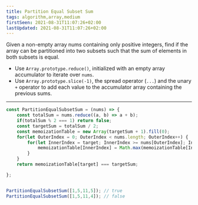 ```yaml
---
title: Partition Equal Subset Sum
tags: algorithm,array,medium
firstSeen: 2021-08-31T11:07:26+02:00
lastUpdated: 2021-08-31T11:07:26+02:00
---
```


Given a non-empty array nums containing only positive integers, find if the array can be partitioned into two subsets such that the sum of elements in both subsets is equal.

- Use `Array.prototype.reduce()`, initialized with an empty array accumulator to iterate over `nums`.
- Use `Array.prototype.slice(-1)`, the spread operator (`...`) and the unary `+` operator to add each value to the accumulator array containing the previous sums.

---


```js
const PartitionEqualSubsetSum = (nums) => {
    const totalSum = nums.reduce((a, b) => a + b);
    if(totalSum % 2 === 1) return false;
    const targetSum = totalSum / 2;
    const memoizationTable = new Array(targetSum + 1).fill(0);
    for(let OuterIndex = 0; OuterIndex < nums.length; OuterIndex++) {
        for(let InnerIndex = target; InnerIndex >= nums[OuterIndex]; InnerIndex--) {
            memoizationTable[InnerIndex] = Math.max(memoizationTable[InnerIndex], memoizationTable[InnerIndex - nums[OuterIndex]] + nums[InnerIndex]);
        }
    }
    return memoizationTable[target] === targetSum;

};
```

```js

PartitionEqualSubsetSum([1,5,11,5]); // true
PartitionEqualSubsetSum([1,5,11,4]); // false
```
